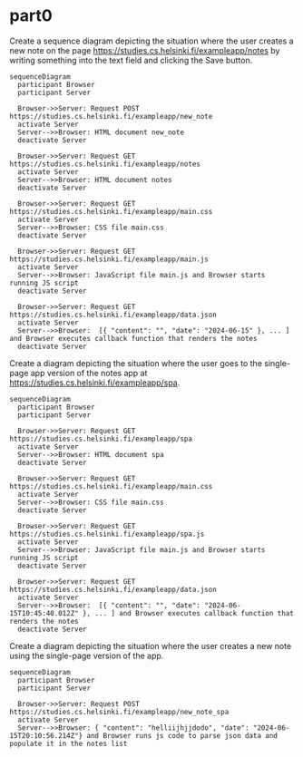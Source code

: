 # part0
Create a sequence diagram depicting the situation where the user creates a new note on the page https://studies.cs.helsinki.fi/exampleapp/notes by writing something into the text field and clicking the Save button.

```mermaid
sequenceDiagram
  participant Browser
  participant Server
  
  Browser->>Server: Request POST https://studies.cs.helsinki.fi/exampleapp/new_note
  activate Server
  Server-->>Browser: HTML document new_note
  deactivate Server
  
  Browser->>Server: Request GET https://studies.cs.helsinki.fi/exampleapp/notes
  activate Server
  Server-->>Browser: HTML document notes
  deactivate Server
  
  Browser->>Server: Request GET https://studies.cs.helsinki.fi/exampleapp/main.css
  activate Server
  Server-->>Browser: CSS file main.css
  deactivate Server
  
  Browser->>Server: Request GET https://studies.cs.helsinki.fi/exampleapp/main.js
  activate Server
  Server-->>Browser: JavaScript file main.js and Browser starts running JS script
  deactivate Server
  
  Browser->>Server: Request GET https://studies.cs.helsinki.fi/exampleapp/data.json
  activate Server
  Server-->>Browser:  [{ "content": "", "date": "2024-06-15" }, ... ] and Browser executes callback function that renders the notes
  deactivate Server
```
Create a diagram depicting the situation where the user goes to the single-page app version of the notes app at https://studies.cs.helsinki.fi/exampleapp/spa.

```mermaid
sequenceDiagram
  participant Browser
  participant Server
  
  Browser->>Server: Request GET https://studies.cs.helsinki.fi/exampleapp/spa
  activate Server
  Server-->>Browser: HTML document spa
  deactivate Server
  
  Browser->>Server: Request GET https://studies.cs.helsinki.fi/exampleapp/main.css
  activate Server
  Server-->>Browser: CSS file main.css
  deactivate Server
  
  Browser->>Server: Request GET https://studies.cs.helsinki.fi/exampleapp/spa.js
  activate Server
  Server-->>Browser: JavaScript file main.js and Browser starts running JS script
  deactivate Server
  
  Browser->>Server: Request GET https://studies.cs.helsinki.fi/exampleapp/data.json
  activate Server
  Server-->>Browser:  [{ "content": "", "date": "2024-06-15T10:45:40.012Z" }, ... ] and Browser executes callback function that renders the notes
  deactivate Server
```

Create a diagram depicting the situation where the user creates a new note using the single-page version of the app.
```mermaid
sequenceDiagram
  participant Browser
  participant Server

  Browser->>Server: Request POST https://studies.cs.helsinki.fi/exampleapp/new_note_spa
  activate Server
  Server-->>Browser: { "content": "helliijhjjdodo", "date": "2024-06-15T20:10:56.214Z"} and Browser runs js code to parse json data and populate it in the notes list
```
